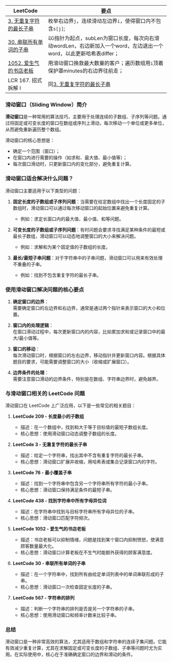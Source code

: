 |LeetCode|要点|
|--------------------------------|--------------------------------|
|[3. 无重复字符的最长子串][github-leetcode-0003]|枚举右边界`j`，连续滑动左边界`i`，使得窗口内不包含`s[j]`;|
|[30. 串联所有单词的子串][github-leetcode-0030]|以i指针为起点，subLen为窗口长度，每次向右滑动wordLen，右边新加入一个word，左边退出一个word，以此更新哈希表differ；|
|[1052. 爱生气的书店老板][github-leetcode-1052]|用滑动窗口挽救最大数量的客户；遍历数组用`i`顶着保护罩minutes的右边界往前走；|
|LCR 167. 招式拆解 I|同[3. 无重复字符的最长子串][github-leetcode-0003]|

### 滑动窗口（Sliding Window）简介

**滑动窗口**是一种常用的算法技巧，主要用于处理连续的子数组、子序列等问题。通过将固定或可变长度的窗口在数组或序列上滑动，每次移动一个单位或更多单位，从而避免重新遍历整个数组。

滑动窗口的核心思想是：
- 确定一个范围（窗口）；
- 在窗口内进行需要的操作（如求和、最大值、最小值等）；
- 每次窗口滑动时，只更新窗口内的变化部分，避免重复计算。

### 滑动窗口适合解决什么问题？

滑动窗口主要适用于以下类型的问题：
1. **固定长度的子数组或子序列问题**：当需要在给定数组中找出一个长度固定的子数组时，滑动窗口可以通过每次移动窗口的起始位置来避免重复计算。
   - 例如：求定长窗口内的最大值、最小值、和等问题。

2. **可变长度的子数组或子序列问题**：有时问题会要求寻找满足某种条件的最短或最长子数组，滑动窗口可以动态地调整窗口的大小来解决问题。
   - 例如：求解和为某个固定值的子数组的长度。

3. **最长/最短子串问题**：对于字符串中的子串问题，滑动窗口可以用来有效处理不重叠的子串。
   - 例如：找到不包含重复字符的最长子串。

### 使用滑动窗口解决问题的核心要点

1. **确定窗口的边界**：  
   需要确定窗口的左边界和右边界，通常是通过两个指针来表示窗口的大小和位置。

2. **窗口内的处理逻辑**：  
   在窗口滑动过程中，每次更新窗口内的内容，比如累加求和或记录窗口中的最大/最小值等。

3. **窗口的移动**：  
   每次滑动窗口时，根据窗口的左右边界，移动指针并更新窗口内容。根据具体题目的要求，可能需要调整窗口的大小（收缩或扩展窗口）。

4. **边界条件的处理**：  
   需要注意窗口滑动的边界条件，特别是在数组、字符串边界时，避免越界。

### 与滑动窗口相关的 LeetCode 问题

滑动窗口在 LeetCode 上广泛应用，以下是一些常见的相关题目：

1. **LeetCode 209 - 长度最小的子数组**  
   - 描述：在一个数组中，找到和大于等于目标值的最短子数组长度。
   - 核心思想：使用滑动窗口动态调整子数组的长度。

2. **LeetCode 3 - 无重复字符的最长子串**  
   - 描述：给定一个字符串，找出其中不含有重复字符的最长子串。
   - 核心思想：滑动窗口扩展并收缩，用哈希表或集合记录窗口内的字符。

3. **LeetCode 76 - 最小覆盖子串**  
   - 描述：找到一个字符串中包含另一个字符串所有字符的最小子串。
   - 核心思想：滑动窗口保持满足条件的最短子串。

4. **LeetCode 438 - 找到字符串中所有字母异位词**  
   - 描述：在字符串中找到与目标字符串所有字母异位的子串。
   - 核心思想：滑动窗口匹配字符频次。

5. **LeetCode 1052 - 爱生气的书店老板**  
   - 描述：书店老板可以抑制情绪，问题是找到某个窗口内抑制愤怒，使满意顾客数量最大化。
   - 核心思想：滑动窗口计算老板在不生气时能额外获得的顾客满意度。

6. **LeetCode 30 - 串联所有单词的子串**  
   - 描述：在一个字符串中，找到所有由给定单词列表中的单词串联形成的子串。
   - 核心思想：滑动窗口一次检查固定长度的子串。

7. **LeetCode 567 - 字符串的排列**  
   - 描述：判断一个字符串的排列是否是另一个字符串的子串。
   - 核心思想：使用滑动窗口和频率计数来比较子串。

### 总结

滑动窗口是一种非常高效的算法，尤其适用于数组和字符串的连续子集问题。它能有效减少重复计算，尤其在求解固定或可变长度的子数组、子串等问题时尤为实用。在实际使用中，核心在于准确确定窗口的边界和滑动的条件。


[github-leetcode-0003]: ../../0003.%20Longest%20Substring%20Without%20Repeating%20Characters/0003_lengthOfLongestSubstring.h
[github-leetcode-0030]: ../../0030.%20Substring%20with%20Concatenation%20of%20All%20Words/0030_findSubstring.h
[github-leetcode-1052]: ../../1052.%20Grumpy%20Bookstore%20Owner/1052_maxSatisfied.h

